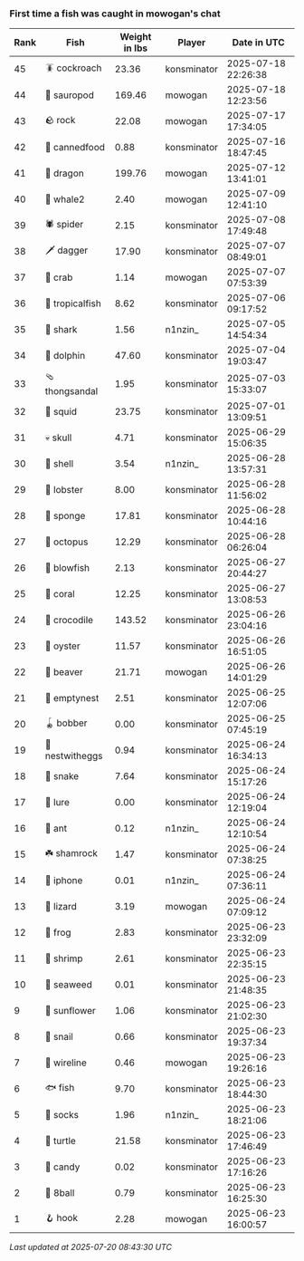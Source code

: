 ### First time a fish was caught in mowogan's chat
| Rank | Fish | Weight in lbs | Player | Date in UTC |
|------|--------|-----------|---------|------|
| 45  | 🪳 cockroach | 23.36 | konsminator | 2025-07-18 22:26:38 |
| 44  | 🦕 sauropod | 169.46 | mowogan | 2025-07-18 12:23:56 |
| 43  | 🪨 rock | 22.08 | mowogan | 2025-07-17 17:34:05 |
| 42  | 🥫 cannedfood | 0.88 | konsminator | 2025-07-16 18:47:45 |
| 41  | 🐉 dragon | 199.76 | mowogan | 2025-07-12 13:41:01 |
| 40  | 🐋 whale2 | 2.40 | mowogan | 2025-07-09 12:41:10 |
| 39  | 🕷️ spider | 2.15 | konsminator | 2025-07-08 17:49:48 |
| 38  | 🗡️ dagger | 17.90 | konsminator | 2025-07-07 08:49:01 |
| 37  | 🦀 crab | 1.14 | mowogan | 2025-07-07 07:53:39 |
| 36  | 🐠 tropicalfish | 8.62 | konsminator | 2025-07-06 09:17:52 |
| 35  | 🦈 shark | 1.56 | n1nzin_ | 2025-07-05 14:54:34 |
| 34  | 🐬 dolphin | 47.60 | konsminator | 2025-07-04 19:03:47 |
| 33  | 🩴 thongsandal | 1.95 | konsminator | 2025-07-03 15:33:07 |
| 32  | 🦑 squid | 23.75 | konsminator | 2025-07-01 13:09:51 |
| 31  | 💀 skull | 4.71 | konsminator | 2025-06-29 15:06:35 |
| 30  | 🐚 shell | 3.54 | n1nzin_ | 2025-06-28 13:57:31 |
| 29  | 🦞 lobster | 8.00 | konsminator | 2025-06-28 11:56:02 |
| 28  | 🧽 sponge | 17.81 | konsminator | 2025-06-28 10:44:16 |
| 27  | 🐙 octopus | 12.29 | konsminator | 2025-06-28 06:26:04 |
| 26  | 🐡 blowfish | 2.13 | konsminator | 2025-06-27 20:44:27 |
| 25  | 🪸 coral | 12.25 | konsminator | 2025-06-27 13:08:53 |
| 24  | 🐊 crocodile | 143.52 | konsminator | 2025-06-26 23:04:16 |
| 23  | 🦪 oyster | 11.57 | konsminator | 2025-06-26 16:51:05 |
| 22  | 🦫 beaver | 21.71 | mowogan | 2025-06-26 14:01:29 |
| 21  | 🪹 emptynest | 2.51 | konsminator | 2025-06-25 12:07:06 |
| 20  | 🪀 bobber | 0.00 | konsminator | 2025-06-25 07:45:19 |
| 19  | 🪺 nestwitheggs | 0.94 | konsminator | 2025-06-24 16:34:13 |
| 18  | 🐍 snake | 7.64 | konsminator | 2025-06-24 15:17:26 |
| 17  | 🎏 lure | 0.00 | konsminator | 2025-06-24 12:19:04 |
| 16  | 🐜 ant | 0.12 | n1nzin_ | 2025-06-24 12:10:54 |
| 15  | ☘️ shamrock | 1.47 | konsminator | 2025-06-24 07:38:25 |
| 14  | 📱 iphone | 0.01 | n1nzin_ | 2025-06-24 07:36:11 |
| 13  | 🦎 lizard | 3.19 | mowogan | 2025-06-24 07:09:12 |
| 12  | 🐸 frog | 2.83 | konsminator | 2025-06-23 23:32:09 |
| 11  | 🦐 shrimp | 2.61 | konsminator | 2025-06-23 22:35:15 |
| 10  | 🌿 seaweed | 0.01 | konsminator | 2025-06-23 21:48:35 |
| 9  | 🌻 sunflower | 1.06 | konsminator | 2025-06-23 21:02:30 |
| 8  | 🐌 snail | 0.66 | konsminator | 2025-06-23 19:37:34 |
| 7  | 🧵 wireline | 0.46 | mowogan | 2025-06-23 19:26:16 |
| 6  | 🐟 fish | 9.70 | konsminator | 2025-06-23 18:44:30 |
| 5  | 🧦 socks | 1.96 | n1nzin_ | 2025-06-23 18:21:06 |
| 4  | 🐢 turtle | 21.58 | konsminator | 2025-06-23 17:46:49 |
| 3  | 🍬 candy | 0.02 | konsminator | 2025-06-23 17:16:26 |
| 2  | 🎱 8ball | 0.79 | konsminator | 2025-06-23 16:25:30 |
| 1  | 🪝 hook | 2.28 | mowogan | 2025-06-23 16:00:57 |

_Last updated at 2025-07-20 08:43:30 UTC_